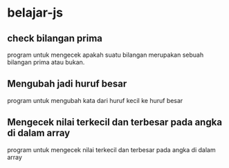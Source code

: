 # belajar-js

## check bilangan prima
program untuk mengecek apakah suatu bilangan merupakan sebuah bilangan prima atau bukan.

## Mengubah jadi huruf besar
program untuk mengubah kata dari huruf kecil ke huruf besar

## Mengecek nilai terkecil dan terbesar pada angka di dalam array
program untuk mengecek nilai terkecil dan terbesar pada angka di dalam array